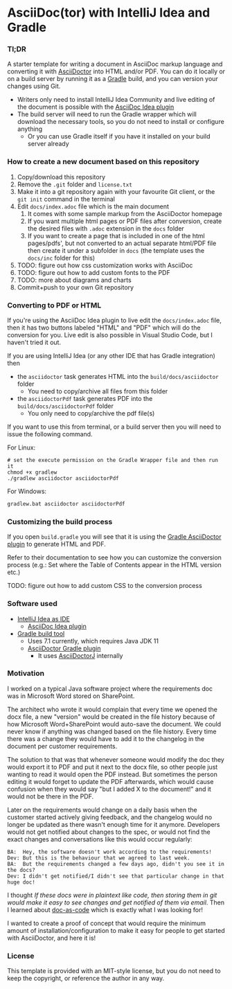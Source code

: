 # AsciiDoc(tor) with IntelliJ Idea and Gradle

### Tl;DR
A starter template for writing a document in AsciiDoc markup language and converting it with [AsciiDoctor](https://asciidoctor.org/) into HTML and/or PDF. 
You can do it locally or on a build server by running it as a [Gradle](https://gradle.org/) build, and you can version your changes using Git.

* Writers only need to install IntelliJ Idea Community and live editing of the document is possible with the [AsciiDoc Idea plugin](https://plugins.jetbrains.com/plugin/7391-asciidoc)
* The build server will need to run the Gradle wrapper which will download the necessary tools, so you do not need to install or configure anything
  * Or you can use Gradle itself if you have it installed on your build server already

### How to create a new document based on this repository
1. Copy/download this repository
2. Remove the `.git` folder and `license.txt`
3. Make it into a git repository again with your favourite Git client, or the `git init` command in the terminal
4. Edit `docs/index.adoc` file which is the main document 
   1. It comes with some sample markup from the AsciiDoctor homepage
   2. If you want multiple html pages or PDF files after conversion, create the desired files with `.adoc` extension in the `docs` folder
   3. If you want to create a page that is included in one of the html pages/pdfs', but not converted to an actual separate html/PDF file then create it under a subfolder in `docs` (the template uses the `docs/inc` folder for this)
5. TODO: figure out how css customization works with AsciiDoc
6. TODO: figure out how to add custom fonts to the PDF
7. TODO: more about diagrams and charts
8. Commit+push to your own Git repository

### Converting to PDF or HTML
If you're using the AsciiDoc Idea plugin to live edit the `docs/index.adoc` file, then it has two buttons labeled "HTML" and "PDF" which will do the conversion for you. 
Live edit is also possible in Visual Studio Code, but I haven't tried it out.

If you are using IntelliJ Idea (or any other IDE that has Gradle integration) then 
* the `asciidoctor` task generates HTML into the `build/docs/asciidoctor` folder
  * You need to copy/archive all files from this folder
* the `asciidoctorPdf` task generates PDF into the `build/docs/asciidoctorPdf` folder
  * You only need to copy/archive the pdf file(s)

If you want to use this from terminal, or a build server then you will need to issue the following command.

For Linux:
```shell
# set the execute permission on the Gradle Wrapper file and then run it
chmod +x gradlew
./gradlew asciidoctor asciidoctorPdf
```

For Windows:
```cmd
gradlew.bat asciidoctor asciidoctorPdf
```

### Customizing the build process
If you open `build.gradle` you will see that it is using the [Gradle AsciiDoctor plugin](https://asciidoctor.github.io/asciidoctor-gradle-plugin/development-3.x/user-guide) to generate HTML and PDF.

Refer to their documentation to see how you can customize the conversion process (e.g.: Set where the Table of Contents appear in the HTML version etc.)

TODO: figure out how to add custom CSS to the conversion process

### Software used
* [IntelliJ Idea as IDE](https://www.jetbrains.com/idea)
  * [AsciiDoc Idea plugin](https://plugins.jetbrains.com/plugin/7391-asciidoc)
* [Gradle build tool](https://gradle.org/)
  * Uses 7.1 currently, which requires Java JDK 11 
  * [AsciiDoctor Gradle plugin](https://asciidoctor.github.io/asciidoctor-gradle-plugin/development-3.x/user-guide)
    * It uses [AsciiDoctorJ](https://github.com/asciidoctor/asciidoctorj) internally

### Motivation
I worked on a typical Java software project where the requirements doc was in Microsoft Word stored on SharePoint.

The architect who wrote it would complain that every time we opened the docx file, 
a new "version" would be created in the file history because of how Microsoft Word+SharePoint would auto-save the document. 
We could never know if anything was changed based on the file history. 
Every time there was a change they would have to add it to the changelog in the document per customer requirements.

The solution to that was that whenever someone would modify the doc they would export it to PDF and put it next to the docx file, 
so other people just wanting to read it would open the PDF instead. But sometimes the person editing it would forget to update the PDF afterwards, which would cause confusion when they would say "but I added X to the document!" and it would not be there in the PDF.

Later on the requirements would change on a daily basis when the customer started actively giving feedback, 
and the changelog would no longer be updated as there wasn't enough time for it anymore. 
Developers would not get notified about changes to the spec, or would not find the exact changes and conversations like this would occur regularly:

```
BA:  Hey, the software doesn't work according to the requirements!
Dev: But this is the behaviour that we agreed to last week.
BA:  But the requirements changed a few days ago, didn't you see it in the docs?
Dev: I didn't get notified/I didn't see that particular change in that huge doc! 
```

I thought _If these docs were in plaintext like code, then storing them in git would make it easy to see changes and get notified of them via email_. 
Then I learned about [doc-as-code](https://www.writethedocs.org/guide/docs-as-code/) which is exactly what I was looking for!

I wanted to create a proof of concept that would require the minimum amount of installation/configuration
to make it easy for people to get started with AsciiDoctor, and here it is!

### License
This template is provided with an MIT-style license, but you do not need to keep the copyright, or reference the author in any way. 